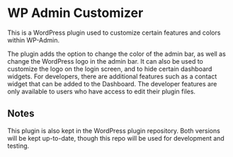 WP Admin Customizer
===================

This is a WordPress plugin used to customize certain features and colors within WP-Admin.

The plugin adds the option to change the color of the admin bar, as well as change the WordPress logo in the admin bar.  It can also be used to customize the logo on the login screen, and to hide certain dashboard widgets.  For developers, there are additional features such as a contact widget that can be added to the Dashboard.  The developer features are only available to users who have access to edit their plugin files.

Notes
--------------

This plugin is also kept in the WordPress plugin repository.  Both versions will be kept up-to-date, though this repo will be used for development and testing.
